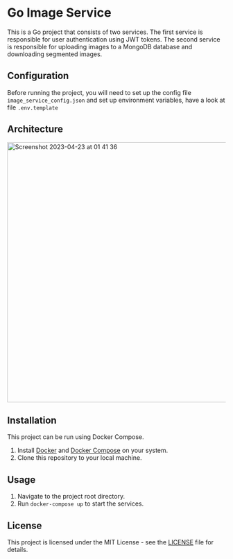 # Go Image Service

This is a Go project that consists of two services. The first service is responsible for user authentication using JWT tokens. The second service is responsible for uploading images to a MongoDB database and downloading segmented images.


## Configuration

Before running the project, you will need to set up the config file `image_service_config.json` and set up environment variables, have a look at file `.env.template`

## Architecture
<img width="600" alt="Screenshot 2023-04-23 at 01 41 36" src="https://user-images.githubusercontent.com/34031791/235322269-77725c25-6e2d-4077-8a25-e5f0a53ecdf5.png">


## Installation

This project can be run using Docker Compose.

1. Install [Docker](https://docs.docker.com/get-docker/) and [Docker Compose](https://docs.docker.com/compose/install/) on your system.
2. Clone this repository to your local machine.

## Usage

1. Navigate to the project root directory.
2. Run `docker-compose up` to start the services.

## License

This project is licensed under the MIT License - see the [LICENSE](LICENSE) file for details.
